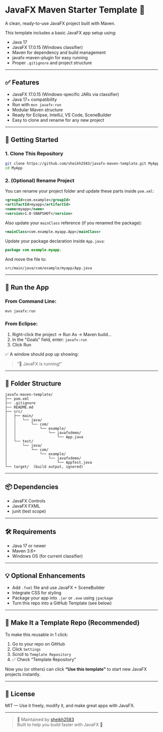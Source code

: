 # JavaFX Maven Starter Template 🎯

A clean, ready-to-use JavaFX project built with Maven.

This template includes a basic JavaFX app setup using:
- Java 17
- JavaFX 17.0.15 (Windows classifier)
- Maven for dependency and build management
- javafx-maven-plugin for easy running
- Proper `.gitignore` and project structure

---

## ✅ Features

- JavaFX 17.0.15 (Windows-specific JARs via classifier)
- Java 17+ compatibility
- Run with `mvn javafx:run`
- Modular Maven structure
- Ready for Eclipse, IntelliJ, VS Code, SceneBuilder
- Easy to clone and rename for any new project

---

## 🚀 Getting Started

### 1. Clone This Repository

```bash
git clone https://github.com/sheikh2583/javafx-maven-template.git MyApp
cd MyApp
```

### 2. (Optional) Rename Project

You can rename your project folder and update these parts inside `pom.xml`:

```xml
<groupId>com.example</groupId>
<artifactId>myapp</artifactId>
<name>myapp</name>
<version>1.0-SNAPSHOT</version>
```

Also update your `mainClass` reference (if you renamed the package):

```xml
<mainClass>com.example.myapp.App</mainClass>
```

Update your package declaration inside `App.java`:

```java
package com.example.myapp;
```

And move the file to:

```
src/main/java/com/example/myapp/App.java
```

---

## 🧪 Run the App

### From Command Line:

```bash
mvn javafx:run
```

### From Eclipse:

1. Right-click the project → Run As → Maven build…
2. In the "Goals" field, enter: `javafx:run`
3. Click Run

✅ A window should pop up showing:  
> "🎉 JavaFX is running!"

---

## 📁 Folder Structure

```
javafx-maven-template/
├── pom.xml
├── .gitignore
├── README.md
├── src/
│   ├── main/
│   │   └── java/
│   │       └── com/
│   │           └── example/
│   │               └── javafxdemo/
│   │                   └── App.java
│   └── test/
│       └── java/
│           └── com/
│               └── example/
│                   └── javafxdemo/
│                       └── AppTest.java
└── target/  (build output, ignored)
```

---

## 📦 Dependencies

- JavaFX Controls
- JavaFX FXML
- junit (test scope)

---

## 🛠 Requirements

- Java 17 or newer
- Maven 3.6+
- Windows OS (for current classifier)

---

## 💡 Optional Enhancements

- Add `.fxml` file and use JavaFX + SceneBuilder
- Integrate CSS for styling
- Package your app into `.jar` or `.exe` using `jpackage`
- Turn this repo into a GitHub Template (see below)

---

## 🧪 Make It a Template Repo (Recommended)

To make this reusable in 1 click:

1. Go to your repo on GitHub
2. Click `Settings`
3. Scroll to `Template Repository`
4. ✅ Check “Template Repository”

Now you (or others) can click **“Use this template”** to start new JavaFX projects instantly.

---

## 📄 License

MIT — Use it freely, modify it, and make great apps with JavaFX.

---

> 🧠 Maintained by [sheikh2583](https://github.com/sheikh2583)  
> Built to help you build faster with JavaFX 🚀

